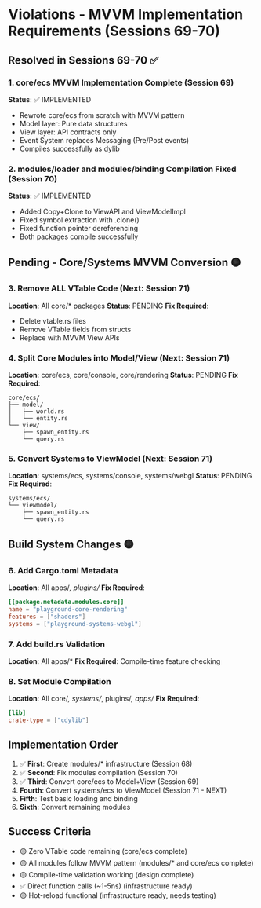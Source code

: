 # Violations - MVVM Implementation Requirements (Sessions 69-70)

## Resolved in Sessions 69-70 ✅

### 1. core/ecs MVVM Implementation Complete (Session 69)
**Status**: ✅ IMPLEMENTED
- Rewrote core/ecs from scratch with MVVM pattern
- Model layer: Pure data structures
- View layer: API contracts only
- Event System replaces Messaging (Pre/Post events)
- Compiles successfully as dylib

### 2. modules/loader and modules/binding Compilation Fixed (Session 70)
**Status**: ✅ IMPLEMENTED
- Added Copy+Clone to ViewAPI and ViewModelImpl
- Fixed symbol extraction with .clone()
- Fixed function pointer dereferencing
- Both packages compile successfully

## Pending - Core/Systems MVVM Conversion 🟡

### 3. Remove ALL VTable Code (Next: Session 71)
**Location**: All core/* packages
**Status**: PENDING
**Fix Required**:
- Delete vtable.rs files
- Remove VTable fields from structs
- Replace with MVVM View APIs

### 4. Split Core Modules into Model/View (Next: Session 71)
**Location**: core/ecs, core/console, core/rendering
**Status**: PENDING
**Fix Required**:
```
core/ecs/
├── model/
│   ├── world.rs
│   └── entity.rs
└── view/
    ├── spawn_entity.rs
    └── query.rs
```

### 5. Convert Systems to ViewModel (Next: Session 71)
**Location**: systems/ecs, systems/console, systems/webgl
**Status**: PENDING
**Fix Required**:
```
systems/ecs/
└── viewmodel/
    ├── spawn_entity.rs
    └── query.rs
```

## Build System Changes 🟡

### 6. Add Cargo.toml Metadata
**Location**: All apps/*, plugins/*
**Fix Required**:
```toml
[[package.metadata.modules.core]]
name = "playground-core-rendering"
features = ["shaders"]
systems = ["playground-systems-webgl"]
```

### 7. Add build.rs Validation
**Location**: All apps/*
**Fix Required**: Compile-time feature checking

### 8. Set Module Compilation
**Location**: All core/*, systems/*, plugins/*, apps/*
**Fix Required**:
```toml
[lib]
crate-type = ["cdylib"]
```

## Implementation Order

1. ✅ **First**: Create modules/* infrastructure (Session 68)
2. ✅ **Second**: Fix modules compilation (Session 70)
3. ✅ **Third**: Convert core/ecs to Model+View (Session 69)
4. **Fourth**: Convert systems/ecs to ViewModel (Session 71 - NEXT)
5. **Fifth**: Test basic loading and binding
6. **Sixth**: Convert remaining modules

## Success Criteria

- 🟡 Zero VTable code remaining (core/ecs complete)
- 🟡 All modules follow MVVM pattern (modules/* and core/ecs complete)
- 🟡 Compile-time validation working (design complete)
- ✅ Direct function calls (~1-5ns) (infrastructure ready)
- 🟡 Hot-reload functional (infrastructure ready, needs testing)